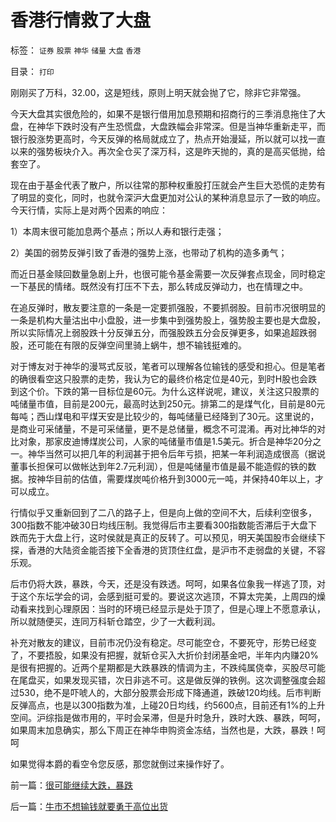 # 香港行情救了大盘

标签： `证券` `股票` `神华` `储量` `大盘` `香港` 

目录： `打印`

刚刚买了万科，32.00，这是短线，原则上明天就会抛了它，除非它非常强。



今天大盘其实很危险的，如果不是银行借用加息预期和招商行的三季消息拖住了大盘，在神华下跌时没有产生恐慌盘，大盘跌幅会非常深。但是当神华重新走平，而银行股涨势更高时，今天反弹的格局就成立了，热点开始漫延，所以就可以找一直以来的强势板块介入。再次全仓买了深万科，这是昨天抛的，真的是高买低抛，给套空了。



现在由于基金代表了散户，所以往常的那种权重股打压就会产生巨大恐慌的走势有了明显的变化，同时，也就令深沪大盘更加对公认的某种消息显示了一致的响应。今天行情，实际上是对两个因素的响应：

1）本周末很可能加息两个基点；所以人寿和银行走强；

2）美国的弱势反弹引致了香港的强势上涨，也带动了机构的造多勇气；

而近日基金赎回数量急剧上升，也很可能令基金需要一次反弹套点现金，同时稳定一下基民的情绪。既然没有打压不下去，那么转成反弹动力，也在情理之中。



在追反弹时，散友要注意的一条是一定要抓强股，不要抓弱股。目前市况很明显的一条是机构大量沽出中小盘股，进一步集中到强势股上，强势股主要也是大盘股，所以实际情况上弱股跌十分反弹五分，而强股跌五分会反弹更多，如果追超跌弱股，还可能在有限的反弹空间里骑上蜗牛，想不输钱挺难的。



对于博友对于神华的漫骂式反驳，笔者可以理解各位输钱的感受和担心。但是笔者的确很看空这只股票的走势，我认为它的最终价格定位是40元，到时H股也会跌到这个价。下跌的第一目标位是60元。为什么这样说呢，建议，关注这只股票的吨储量市值，目前是200元，最高时达到250元。排第二的是煤气化，目前是80元每吨；西山煤电和平煤天安是比较少的，每吨储量已经降到了30元。这里说的，是商业可采储量，不是可采储量，更不是总储量，概念不可混淆。再对比神华的对比对象，那家皮迪博煤炭公司，人家的吨储量市值是1.5美元。折合是神华20分之一。神华当然可以把几年的利润甚于把令后年亏损，把某一年利润造成很高（据说董事长担保可以做帐达到年2.7元利润），但是吨储量市值是最不能造假的铁的数据。按神华目前的估值，需要煤炭吨价格升到3000元一吨，并保持40年以上，才可以成立。



行情似乎又重新回到了二八的路子上，但是向上做的空间不大，后续利空很多，300指数不能冲破30日均线压制。我觉得后市主要看300指数能否滞后于大盘下跌而先于大盘上行，这时侯就是真正的反转了。可以预见，明天美国股市会继续下探，香港的大陆资金能否接下全香港的货顶住红盘，是沪市不走弱盘的关键，不容乐观。



后市仍将大跌，暴跌，今天，还是没有跌透。呵呵，如果各位象我一样逃了顶，对于这个东坛学会的词，会感到挺可爱的。要说这次逃顶，不算太完美，上周四的燥动看来找到心理原因：当时的环境已经显示是处于顶了，但是心理上不愿意承认，所以就随便买，连同万科斩仓踏空，少了一大截利润。



补充对散友的建议，目前市况仍没有稳定。尽可能空仓，不要死守，形势已经变了，不要捂股，如果没有把握，就斩仓买入大折价封闭基金吧，半年内内赚20%是很有把握的。近两个星期都是大跌暴跌的情调为主，不跌纯属侥幸，买股尽可能在尾盘买，如果发现买错，次日非逃不可。这是做反弹的铁例。这次调整强度会超过530，绝不是吓唬人的，大部分股票会形成下降通道，跌破120均线。后市判断反弹高点，也是以300指数为准，上碰20日均线，约5600点，目前还有1%的上升空间。沪综指是做市用的，平时会呆滞，但是升时急升，跌时大跌、暴跌，呵呵，如果周末加息确实，那么下周正在神华申购资金冻结，当然也是，大跌，暴跌！呵呵



如果觉得本爵的看空令您反感，那您就倒过来操作好了。

前一篇：[很可能继续大跌，暴跌](../../../2007/10/22/很可能继续大跌，暴跌.md)

后一篇：[牛市不想输钱就要勇于高位出货](../../../2007/10/23/牛市不想输钱就要勇于高位出货.md)